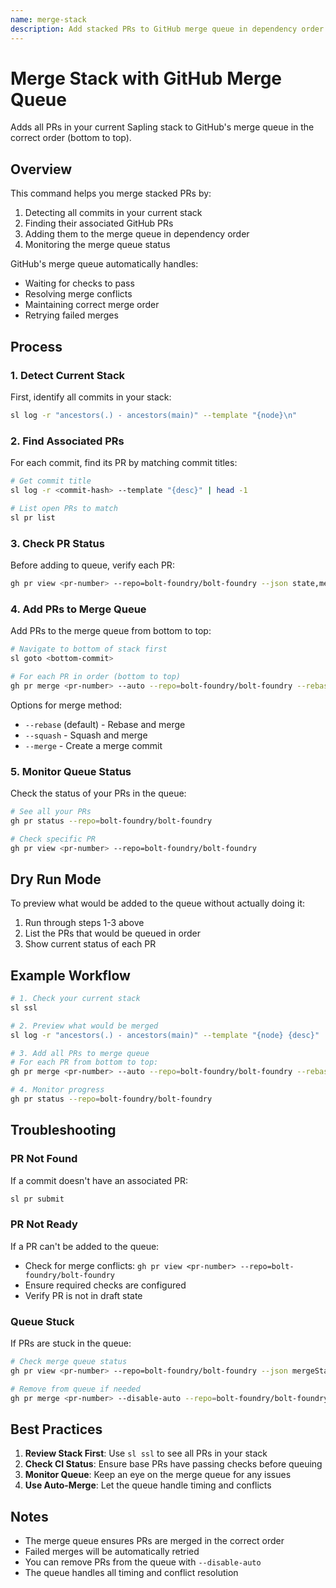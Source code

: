 ```yaml
---
name: merge-stack
description: Add stacked PRs to GitHub merge queue in dependency order
---
```


# Merge Stack with GitHub Merge Queue

Adds all PRs in your current Sapling stack to GitHub's merge queue in the
correct order (bottom to top).

## Overview

This command helps you merge stacked PRs by:

1. Detecting all commits in your current stack
2. Finding their associated GitHub PRs
3. Adding them to the merge queue in dependency order
4. Monitoring the merge queue status

GitHub's merge queue automatically handles:

- Waiting for checks to pass
- Resolving merge conflicts
- Maintaining correct merge order
- Retrying failed merges

## Process

### 1. Detect Current Stack

First, identify all commits in your stack:

```bash
sl log -r "ancestors(.) - ancestors(main)" --template "{node}\n"
```

### 2. Find Associated PRs

For each commit, find its PR by matching commit titles:

```bash
# Get commit title
sl log -r <commit-hash> --template "{desc}" | head -1

# List open PRs to match
sl pr list
```

### 3. Check PR Status

Before adding to queue, verify each PR:

```bash
gh pr view <pr-number> --repo=bolt-foundry/bolt-foundry --json state,mergeable,mergeStateStatus
```

### 4. Add PRs to Merge Queue

Add PRs to the merge queue from bottom to top:

```bash
# Navigate to bottom of stack first
sl goto <bottom-commit>

# For each PR in order (bottom to top)
gh pr merge <pr-number> --auto --repo=bolt-foundry/bolt-foundry --rebase
```

Options for merge method:

- `--rebase` (default) - Rebase and merge
- `--squash` - Squash and merge
- `--merge` - Create a merge commit

### 5. Monitor Queue Status

Check the status of your PRs in the queue:

```bash
# See all your PRs
gh pr status --repo=bolt-foundry/bolt-foundry

# Check specific PR
gh pr view <pr-number> --repo=bolt-foundry/bolt-foundry
```

## Dry Run Mode

To preview what would be added to the queue without actually doing it:

1. Run through steps 1-3 above
2. List the PRs that would be queued in order
3. Show current status of each PR

## Example Workflow

```bash
# 1. Check your current stack
sl ssl

# 2. Preview what would be merged
sl log -r "ancestors(.) - ancestors(main)" --template "{node} {desc}"

# 3. Add all PRs to merge queue
# For each PR from bottom to top:
gh pr merge <pr-number> --auto --repo=bolt-foundry/bolt-foundry --rebase

# 4. Monitor progress
gh pr status --repo=bolt-foundry/bolt-foundry
```

## Troubleshooting

### PR Not Found

If a commit doesn't have an associated PR:

```bash
sl pr submit
```

### PR Not Ready

If a PR can't be added to the queue:

- Check for merge conflicts:
  `gh pr view <pr-number> --repo=bolt-foundry/bolt-foundry`
- Ensure required checks are configured
- Verify PR is not in draft state

### Queue Stuck

If PRs are stuck in the queue:

```bash
# Check merge queue status
gh pr view <pr-number> --repo=bolt-foundry/bolt-foundry --json mergeStateStatus

# Remove from queue if needed
gh pr merge <pr-number> --disable-auto --repo=bolt-foundry/bolt-foundry
```

## Best Practices

1. **Review Stack First**: Use `sl ssl` to see all PRs in your stack
2. **Check CI Status**: Ensure base PRs have passing checks before queuing
3. **Monitor Queue**: Keep an eye on the merge queue for any issues
4. **Use Auto-Merge**: Let the queue handle timing and conflicts

## Notes

- The merge queue ensures PRs are merged in the correct order
- Failed merges will be automatically retried
- You can remove PRs from the queue with `--disable-auto`
- The queue handles all timing and conflict resolution
